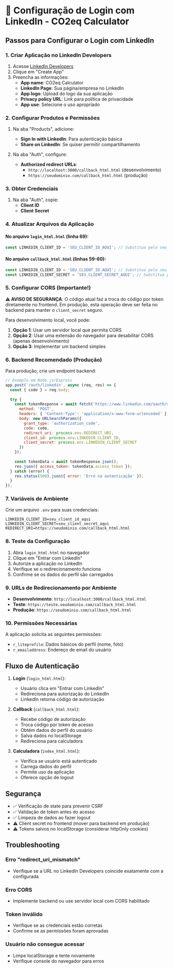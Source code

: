 # 🔐 Configuração de Login com LinkedIn - CO2eq Calculator

## Passos para Configurar o Login com LinkedIn

### 1. Criar Aplicação no LinkedIn Developers

1. Acesse [LinkedIn Developers](https://www.linkedin.com/developers/)
2. Clique em "Create App"
3. Preencha as informações:
   - **App name**: CO2eq Calculator
   - **LinkedIn Page**: Sua página/empresa no LinkedIn
   - **App logo**: Upload do logo da sua aplicação
   - **Privacy policy URL**: Link para política de privacidade
   - **App use**: Selecione o uso apropriado

### 2. Configurar Produtos e Permissões

1. Na aba "Products", adicione:
   - **Sign In with LinkedIn**: Para autenticação básica
   - **Share on LinkedIn**: Se quiser permitir compartilhamento

2. Na aba "Auth", configure:
   - **Authorized redirect URLs**: 
     - `http://localhost:3000/callback_html.html` (desenvolvimento)
     - `https://seudominio.com/callback_html.html` (produção)

### 3. Obter Credenciais

1. Na aba "Auth", copie:
   - **Client ID**
   - **Client Secret**

### 4. Atualizar Arquivos da Aplicação

#### No arquivo `login_html.html` (linha 69):
```javascript
const LINKEDIN_CLIENT_ID = 'SEU_CLIENT_ID_AQUI'; // Substitua pelo seu Client ID
```

#### No arquivo `callback_html.html` (linhas 59-60):
```javascript
const LINKEDIN_CLIENT_ID = 'SEU_CLIENT_ID_AQUI'; // Substitua pelo seu Client ID
const LINKEDIN_CLIENT_SECRET = 'SEU_CLIENT_SECRET_AQUI'; // Substitua pelo seu Client Secret
```

### 5. Configurar CORS (Importante!)

**⚠️ AVISO DE SEGURANÇA**: O código atual faz a troca do código por token diretamente no frontend. Em produção, esta operação deve ser feita no backend para manter o `client_secret` seguro.

Para desenvolvimento local, você pode:

1. **Opção 1**: Usar um servidor local que permita CORS
2. **Opção 2**: Usar uma extensão do navegador para desabilitar CORS (apenas desenvolvimento)
3. **Opção 3**: Implementar um backend simples

### 6. Backend Recomendado (Produção)

Para produção, crie um endpoint backend:

```javascript
// Exemplo em Node.js/Express
app.post('/auth/linkedin', async (req, res) => {
  const { code } = req.body;
  
  try {
    const tokenResponse = await fetch('https://www.linkedin.com/oauth/v2/accessToken', {
      method: 'POST',
      headers: { 'Content-Type': 'application/x-www-form-urlencoded' },
      body: new URLSearchParams({
        grant_type: 'authorization_code',
        code: code,
        redirect_uri: process.env.REDIRECT_URI,
        client_id: process.env.LINKEDIN_CLIENT_ID,
        client_secret: process.env.LINKEDIN_CLIENT_SECRET
      })
    });
    
    const tokenData = await tokenResponse.json();
    res.json({ access_token: tokenData.access_token });
  } catch (error) {
    res.status(500).json({ error: 'Erro na autenticação' });
  }
});
```

### 7. Variáveis de Ambiente

Crie um arquivo `.env` para suas credenciais:

```env
LINKEDIN_CLIENT_ID=seu_client_id_aqui
LINKEDIN_CLIENT_SECRET=seu_client_secret_aqui
REDIRECT_URI=https://seudominio.com/callback_html.html
```

### 8. Teste da Configuração

1. Abra `login_html.html` no navegador
2. Clique em "Entrar com LinkedIn"
3. Autorize a aplicação no LinkedIn
4. Verifique se o redirecionamento funciona
5. Confirme se os dados do perfil são carregados

### 9. URLs de Redirecionamento por Ambiente

- **Desenvolvimento**: `http://localhost:3000/callback_html.html`
- **Teste**: `https://teste.seudominio.com/callback_html.html`
- **Produção**: `https://seudominio.com/callback_html.html`

### 10. Permissões Necessárias

A aplicação solicita as seguintes permissões:
- `r_liteprofile`: Dados básicos do perfil (nome, foto)
- `r_emailaddress`: Endereço de email do usuário

## Fluxo de Autenticação

1. **Login** (`login_html.html`):
   - Usuário clica em "Entrar com LinkedIn"
   - Redireciona para autorização do LinkedIn
   - LinkedIn retorna código de autorização

2. **Callback** (`callback_html.html`):
   - Recebe código de autorização
   - Troca código por token de acesso
   - Obtém dados do perfil do usuário
   - Salva dados no localStorage
   - Redireciona para calculadora

3. **Calculadora** (`index_html.html`):
   - Verifica se usuário está autenticado
   - Carrega dados do perfil
   - Permite uso da aplicação
   - Oferece opção de logout

## Segurança

- ✅ Verificação de state para prevenir CSRF
- ✅ Validação de token antes do acesso
- ✅ Limpeza de dados ao fazer logout
- ⚠️ Client secret no frontend (mover para backend em produção)
- ⚠️ Tokens salvos no localStorage (considerar httpOnly cookies)

## Troubleshooting

### Erro "redirect_uri_mismatch"
- Verifique se a URL no LinkedIn Developers coincide exatamente com a configurada

### Erro CORS
- Implemente backend ou use servidor local com CORS habilitado

### Token inválido
- Verifique se as credenciais estão corretas
- Confirme se as permissões foram aprovadas

### Usuário não consegue acessar
- Limpe localStorage e tente novamente
- Verifique console do navegador para erros
